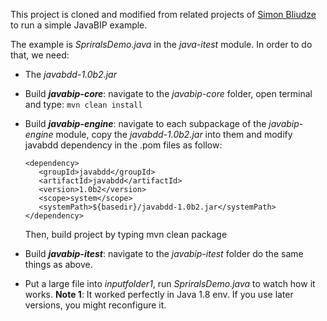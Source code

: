 This project is cloned and modified from related projects of [Simon Bliudze](https://github.com/sbliudze "Named link title") to run a simple JavaBIP example.

The example is _SpriralsDemo.java_ in the _java-itest_ module.
In order to do that, we need:
* The _javabdd-1.0b2.jar_
* Build ___javabip-core___: navigate to the _javabip-core_ folder, open terminal and type: 
`mvn clean install`
* Build ___javabip-engine___: navigate to each subpackage of the _javabip-engine_ module, copy the _javabdd-1.0b2.jar_ into them and modify javabdd dependency in the .pom files as follow:
	
 	 ```
	 <dependency>
		<groupId>javabdd</groupId>
		<artifactId>javabdd</artifactId>
		<version>1.0b2</version>
		<scope>system</scope>
		<systemPath>${basedir}/javabdd-1.0b2.jar</systemPath>
	 </dependency>
	 ```
	Then, build project by typing mvn clean package
* Build ___javabip-itest___: navigate to the _javabip-itest_ folder do the same things as above.
* Put a large file into _inputfolder1_, run _SpriralsDemo.java_ to watch how it works.
__Note 1__: It worked perfectly in Java 1.8 env. If you use later versions, you might reconfigure it.